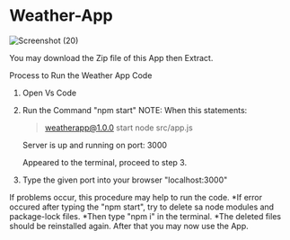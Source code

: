 # Weather-App
![Screenshot (20)](https://user-images.githubusercontent.com/102000317/209644194-d2672d83-3954-4077-a76a-389ed74c3520.png)

You may download the Zip file of this App then Extract.

Process to Run the Weather App Code
  1. Open Vs Code
  2. Run the Command "npm start"
  NOTE: When this statements:
     > weatherapp@1.0.0 start
     > node src/app.js       

     Server is up and running on port:  3000
     
     Appeared to the terminal, proceed to step 3.


  3. Type the given port into your browser "localhost:3000"
  
  If problems occur, this procedure may help to run the code.
  *If error occured after typing the "npm start", try to delete sa node modules and package-lock files.
  *Then type "npm i" in the terminal.
  *The deleted files should be reinstalled again.
  After that you may now use the App.
